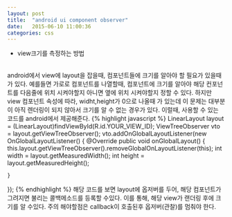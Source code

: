 ```yaml
---
layout: post
title:  "android ui component observer"
date:   2015-06-10 11:00:36
categories: css 
--- 
```

- view크기를 측정하는 방법
 <br>
android에서 view에 layout을 잡을때, 컴포넌트들에 크기를 알아야 할 필요가 있을때 가 있다.
예를들면 가로로 컴포넌트를 나열할때, 컴포넌트에 크기를 알아야 
해당 컨포넌트를 다음줄에 위치 시켜야할지 아니면 옆에 위치 시켜야할지 정할 수 있다.
하지만 view 컴포넌트 속성에 따라, widht,height가 0으로 나올때 가 있는데 
이 문제는 대부분이 아직 렌더링이 되지 않아서 크기를 알 수 없는 경우가 있다.
이럴때, 사용할 수 있는 코드를  android에서 제공해준다.
{% highlight javascript %}
LinearLayout layout = (LinearLayout)findViewById(R.id.YOUR_VIEW_ID);
ViewTreeObserver vto = layout.getViewTreeObserver();
vto.addOnGlobalLayoutListener(new OnGlobalLayoutListener() { 
    @Override 
    public void onGlobalLayout() { 
        this.layout.getViewTreeObserver().removeGlobalOnLayoutListener(this); 
        int width  = layout.getMeasuredWidth();
        int height = layout.getMeasuredHeight(); 
 
    } 
});
{% endhighlight %}
해당 코드를 보면 layout에 옵저버를 두어, 해당 컴포넌트가 그려지면 불리는 콜백메소드를 등록할 수있다.
이를 통해, 해당 view가 랜더링 후에 크기를 알 수있다.
주의 해야할점은 callback이 호출된후 옵저버(관찰)를 멈춰야 한다.



